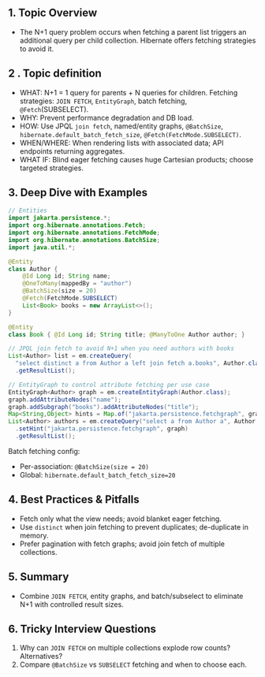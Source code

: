 ## 1. Topic Overview

- The N+1 query problem occurs when fetching a parent list triggers an additional query per child collection. Hibernate offers fetching strategies to avoid it.

## 2 . Topic definition

- WHAT: N+1 = 1 query for parents + N queries for children. Fetching strategies: `JOIN FETCH`, `EntityGraph`, batch fetching, `@Fetch`(SUBSELECT).
- WHY: Prevent performance degradation and DB load.
- HOW: Use JPQL `join fetch`, named/entity graphs, `@BatchSize`, `hibernate.default_batch_fetch_size`, `@Fetch(FetchMode.SUBSELECT)`.
- WHEN/WHERE: When rendering lists with associated data; API endpoints returning aggregates.
- WHAT IF: Blind eager fetching causes huge Cartesian products; choose targeted strategies.

## 3. Deep Dive with Examples

```java
// Entities
import jakarta.persistence.*;
import org.hibernate.annotations.Fetch;
import org.hibernate.annotations.FetchMode;
import org.hibernate.annotations.BatchSize;
import java.util.*;

@Entity
class Author {
    @Id Long id; String name;
    @OneToMany(mappedBy = "author")
    @BatchSize(size = 20)
    @Fetch(FetchMode.SUBSELECT)
    List<Book> books = new ArrayList<>();
}

@Entity
class Book { @Id Long id; String title; @ManyToOne Author author; }
```

```java
// JPQL join fetch to avoid N+1 when you need authors with books
List<Author> list = em.createQuery(
  "select distinct a from Author a left join fetch a.books", Author.class)
  .getResultList();
```

```java
// EntityGraph to control attribute fetching per use case
EntityGraph<Author> graph = em.createEntityGraph(Author.class);
graph.addAttributeNodes("name");
graph.addSubgraph("books").addAttributeNodes("title");
Map<String,Object> hints = Map.of("jakarta.persistence.fetchgraph", graph);
List<Author> authors = em.createQuery("select a from Author a", Author.class)
  .setHint("jakarta.persistence.fetchgraph", graph)
  .getResultList();
```

Batch fetching config:
- Per-association: `@BatchSize(size = 20)`
- Global: `hibernate.default_batch_fetch_size=20`

## 4. Best Practices & Pitfalls

- Fetch only what the view needs; avoid blanket eager fetching.
- Use `distinct` when join fetching to prevent duplicates; de-duplicate in memory.
- Prefer pagination with fetch graphs; avoid join fetch of multiple collections.

## 5. Summary

- Combine `JOIN FETCH`, entity graphs, and batch/subselect to eliminate N+1 with controlled result sizes.

## 6. Tricky Interview Questions

1. Why can `JOIN FETCH` on multiple collections explode row counts? Alternatives?
2. Compare `@BatchSize` vs `SUBSELECT` fetching and when to choose each.

